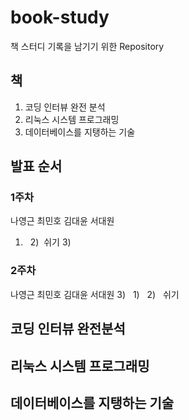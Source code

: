 # book-study

책 스터디 기록을 남기기 위한 Repository

## 책

1. 코딩 인터뷰 완전 분석
2. 리눅스 시스템 프로그래밍
3. 데이터베이스를 지탱하는 기술

## 발표 순서

### 1주차

나영근 최민호 김대윤 서대원
1)   2)  쉬기   3)

### 2주차

나영근 최민호 김대윤 서대원
3)   1)   2)   쉬기

## 코딩 인터뷰 완전분석


## 리눅스 시스템 프로그래밍

## 데이터베이스를 지탱하는 기술

